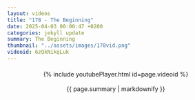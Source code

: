 ```yaml
---
layout: videos
title: "178 - The Beginning"
date: 2025-04-03 00:00:47 +0200
categories: jekyll update
summary: The Beginning
thumbnail: "../assets/images/178vid.png"
videoid: 6zQkNikqLuk
---
```


<div style="text-align: center; margin-top: 20px;">
  {% include youtubePlayer.html id=page.videoid %}
  <p style="margin-top: 15px; font-size: 1.2em; color: #333;">
    <p>{{ page.summary | markdownify }}</p>
  </p>
</div>
